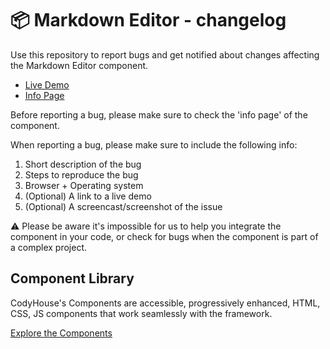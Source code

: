 # 📦 Markdown Editor - changelog

Use this repository to report bugs and get notified about changes affecting the Markdown Editor component.

- [Live Demo](https://codyhouse.co/ds/components/app/markdown-editor)
- [Info Page](https://codyhouse.co/ds/components/info/markdown-editor)

Before reporting a bug, please make sure to check the 'info page' of the component. 

When reporting a bug, please make sure to include the following info:

1. Short description of the bug
2. Steps to reproduce the bug
3. Browser + Operating system
4. (Optional) A link to a live demo
5. (Optional) A screencast/screenshot of the issue

⚠️ Please be aware it's impossible for us to help you integrate the component in your code, or check for bugs when the component is part of a complex project.

## Component Library

CodyHouse's Components are accessible, progressively enhanced, HTML, CSS, JS components that work seamlessly with the framework.

[Explore the Components](https://codyhouse.co/ds/components)
